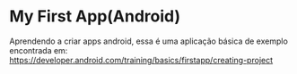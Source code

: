# My First App(Android)

Aprendendo a criar apps android, essa é uma aplicação básica de exemplo encontrada em: https://developer.android.com/training/basics/firstapp/creating-project
